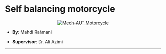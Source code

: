 # Self balancing motorcycle
<p align="center">
  <a href="https://github.com/Mahdi-Rahmani/Self-driving-Motorcycle-/blob/main/Results/test_RL1.gif">
    <img src="https://github.com/Mahdi-Rahmani/Self-driving-Motorcycle-/blob/main/Results/test_RL1.gif" alt="Mech-AUT Motorcycle">
  </a>
</p>

- **By**: Mahdi Rahmani  

- **Supervisor**: Dr. Ali Azimi

------------------
